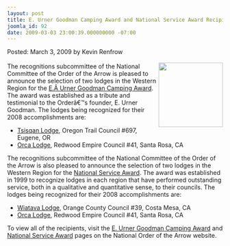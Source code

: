 ```yaml
---
layout: post
title: E. Urner Goodman Camping Award and National Service Award Recipients
joomla_id: 92
date: 2009-03-03 23:00:39.000000000 -07:00
---
```

Posted: March 3, 2009 by Kevin Renfrow<br/><br/>
<img src=http://www.western.oa-bsa.org/images/eugnatservice.jpg width=150 height=151 align=right style=padding-left:3px;padding-bottom:5px>
The recognitions subcommittee of the National Committee of the Order of the Arrow is pleased to announce the selection of two lodges in the Western Region  for the <a href=program/awards/eugcamping.php>E.Â Urner Goodman Camping Award</a>.  The award was established as a tribute and testimonial to the Orderâ€™s founder, E. Urner Goodman.  The lodges being recognized for their 2008 accomplishments are:

<ul>
<li><a href=/sections/?lodge=697>Tsisqan Lodge</a>, Oregon Trail Council #697, Eugene, OR</li>
<li><a href=/sections/?lodge=41>Orca Lodge</a>, Redwood Empire Council #41, Santa Rosa, CA</li>
</ul>

The recognitions subcommittee of the National Committee of the Order of the Arrow is also pleased to announce the selection of two lodges in the Western Region for the <a href=program/awards/natservice.php>National Service Award</a>.  The award was established in 1999 to recognize lodges in each region that have performed outstanding service, both in a qualitative and quantitative sense, to their councils.  The lodges being recognized for their 2008 accomplishments are:

<ul>
<li><a href=/sections/?lodge=39>Wiatava Lodge</a>, Orange County Council #39, Costa Mesa, CA</li>
<li><a href=/sections/?lodge=41>Orca Lodge</a>, Redwood Empire Council #41, Santa Rosa, CA</li>
</ul>

To view all of the recipients, visit the <a href=http://www.oa-bsa.org/misc/anr/eucampingaward.htm>E. Urner Goodman Camping Award</a> and <a href=http://www.oa-bsa.org/misc/anr/natservaward.htm>National Service Award</a> pages on the National Order of the Arrow website.
